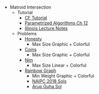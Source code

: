  * Matroid Intersection
    * Tutorial
      * [CF Tutorial](https://codeforces.com/blog/entry/69287)
      * [Parametrized Algorithms Ch 12](http://parameterized-algorithms.mimuw.edu.pl/parameterized-algorithms.pdf)
      * [Illinois Lecture Notes](https://courses.engr.illinois.edu/cs598csc/sp2010/Lectures/Lecture17.pdf)
    * Problems
      * [Honesty](https://www.urionlinejudge.com.br/judge/en/problems/view/2128)
        * Max Size Graphic + Colorful
      * [Coins](https://www.spoj.com/problems/COIN/)
        * Max Size Graphic + Colorful
      * [Nim](https://codeforces.com/gym/102156/problem/D)
        * Max Size Linear + Colorful
      * [Rainbow Graph](https://open.kattis.com/problems/rainbowgraph)
        * Min Weight Graphic + Colorful
        * [NAIPC 2018 Sols](http://serjudging.vanb.org/?p=1165)
        * [Arup Guha Sol](http://www.cs.ucf.edu/~dmarino/progcontests/mysols/northamerica/2018/g.java)
